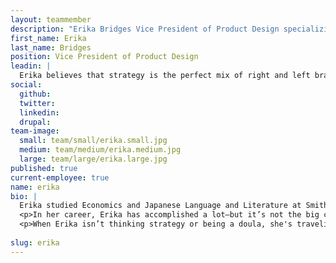 ```yaml
---
layout: teammember
description: "Erika Bridges Vice President of Product Design specializing in digital engagement strategy at ThinkShout, a full service digital agency and B-Corp that specializes in nonprofit tech, digital strategy, website development, accessible design, and brand work."
first_name: Erika
last_name: Bridges
position: Vice President of Product Design
leadin: |
  Erika believes that strategy is the perfect mix of right and left brain—a seamless balance of her need for equal parts order and chaos. 
social:
  github:
  twitter:
  linkedin: 
  drupal:
team-image:
  small: team/small/erika.small.jpg
  medium: team/medium/erika.medium.jpg
  large: team/large/erika.large.jpg
published: true
current-employee: true
name: erika
bio: |
  Erika studied Economics and Japanese Language and Literature at Smith College in Massachusetts and Doshisha University in Kyoto. After a short stint in banking, Erika went on to spend a few years doing editing, translation and teaching high school English in Kyoto. When Erika came back, she fell into marketing and advertising via a translation job, then felt inspired by the strategy work and everything happened from there. A decade later, and Erika hasn’t looked back, doing both big anthemic branding projects and more focused systems work for big clients from a variety of sectors—even a couple nonprofits.   
  <p>In her career, Erika has accomplished a lot—but it’s not the big campaign work or award winning that keeps her going. Instead, Erika gets the most pride and satisfaction from a team that is thriving and feeling purpose; she loves supporting people to do bigger things than they thought they could. Now at ThinkShout, Erika is excited to take her big business savvy and use it to help causes she and the team are passionate about.  
  <p>When Erika isn’t thinking strategy or being a doula, she's traveling the world, exploring the ocean, or doing pottery. Erika also does much needed work advocating for mental health and dismantling our prison industrial complex. 
 
slug: erika
---
```

